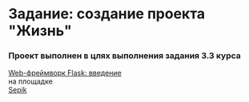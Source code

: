 # Задание: создание проекта "Жизнь"

### Проект выполнен в цлях выполнения  задания 3.3 курса  
[Web-фреймворк Flask: введение](https://stepik.org/course/97540/syllabus)  
на площадке  
[Sepik](https://stepik.org/)  
   

 
